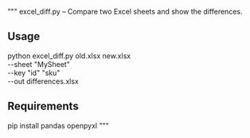 """
excel_diff.py  –  Compare two Excel sheets and show the differences.

Usage
-----
python excel_diff.py old.xlsx new.xlsx \
       --sheet "MySheet" \
       --key "id" "sku" \
       --out differences.xlsx

Requirements
------------
pip install pandas openpyxl
"""